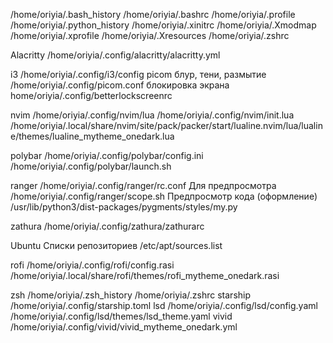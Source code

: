 /home/oriyia/.bash_history
/home/oriyia/.bashrc
/home/oriyia/.profile
/home/oriyia/.python_history
/home/oriyia/.xinitrc
/home/oriyia/.Xmodmap
/home/oriyia/.xprofile
/home/oriyia/.Xresources
/home/oriyia/.zshrc


Alacritty
/home/oriyia/.config/alacritty/alacritty.yml

i3
/home/oriyia/.config/i3/config
picom блур, тени, размытие
/home/oriyia/.config/picom.conf
блокировка экрана
home/oriyia/.config/betterlockscreenrc

nvim
/home/oriyia/.config/nvim/lua
/home/oriyia/.config/nvim/init.lua
/home/oriyia/.local/share/nvim/site/pack/packer/start/lualine.nvim/lua/lualine/themes/lualine_mytheme_onedark.lua

polybar
/home/oriyia/.config/polybar/config.ini
/home/oriyia/.config/polybar/launch.sh

ranger
/home/oriyia/.config/ranger/rc.conf
Для предпросмотра
/home/oriyia/.config/ranger/scope.sh
Предпросмотр кода (оформление)
/usr/lib/python3/dist-packages/pygments/styles/my.py

zathura
/home/oriyia/.config/zathura/zathurarc

Ubuntu
Списки репозиториев
/etc/apt/sources.list

rofi
/home/oriyia/.config/rofi/config.rasi
/home/oriyia/.local/share/rofi/themes/rofi_mytheme_onedark.rasi

zsh
/home/oriyia/.zsh_history
/home/oriyia/.zshrc
starship
/home/oriyia/.config/starship.toml
lsd
/home/oriyia/.config/lsd/config.yaml
/home/oriyia/.config/lsd/themes/lsd_theme.yaml
vivid
/home/oriyia/.config/vivid/vivid_mytheme_onedark.yml
